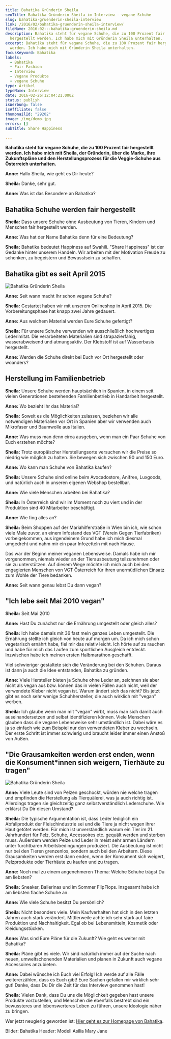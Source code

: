 ```yaml
---
title: Bahatika Gründerin Sheila
seoTitle: Bahatika Gründerin Sheila im Interview - vegane Schuhe
slug: bahatika-gruenderin-sheila-interview
link: /2016/02/bahatika-gruenderin-sheila-interview/
fileName: 2016-02---bahatika-gruenderin-sheila.md
description: Bahatika steht für vegane Schuhe, die zu 100 Prozent fair
  hergestellt werden. Ich habe mich mit Gründerin Sheila unterhalten.
excerpt: Bahatika steht für vegane Schuhe, die zu 100 Prozent fair hergestellt
  werden. Ich habe mich mit Gründerin Sheila unterhalten.
focusKeyword: Bahatika
labels:
  - Bahatika
  - Fair Fashion
  - Interview
  - Vegane Produkte
  - vegane Schuhe
type: Artikel
typeName: Interview
date: 2016-02-26T12:04:21.000Z
status: publish
isWerbung: false
isAffiliate: false
thumbnailId: "29202"
image: /img/demo.jpg
errors: []
subTitle: Share Happiness
  
---
```


**Bahatika steht für vegane Schuhe, die zu 100 Prozent fair hergestellt werden.
Ich habe mich mit Sheila, der Gründerin, über die Marke, ihre Zukunftspläne und
den Herstellungsprozess für die Veggie-Schuhe aus Österreich unterhalten.**

**Anne:** Hallo Sheila, wie geht es Dir heute?

**Sheila:** Danke, sehr gut.

**Anne:** Was ist das Besondere an Bahatika?

## Bahatika Schuhe werden fair hergestellt

**Sheila:** Dass unsere Schuhe ohne Ausbeutung von Tieren, Kindern und Menschen
fair hergestellt werden.

**Anne:** Was hat der Name Bahatika denn für eine Bedeutung?

**Sheila:** Bahatika bedeutet Happiness auf Swahili. "Share Happiness" ist der
Gedanke hinter unserem Handeln. Wir arbeiten mit der Motivation Freude zu
schenken, zu begeistern und Bewusstsein zu schaffen.

## Bahatika gibt es seit April 2015

![Bahatika Gründerin Sheila](http://cardamonchai.com/wp-content/uploads/2020/04/ROCHA_Sand_1_1024x1024@2x-400x267.jpg "Modell Rocha. Bild: Bahatika")

**Anne:** Seit wann macht Ihr schon vegane Schuhe?

**Sheila:** Gestartet haben wir mit unserem Onlineshop in April 2015. Die
Vorbereitungsphase hat knapp zwei Jahre gedauert.

**Anne:** Aus welchem Material werden Eure Schuhe gefertigt?

**Sheila:** Für unsere Schuhe verwenden wir ausschließlich hochwertiges
Lederimitat. Die verarbeiteten Materialien sind strapazierfähig, wasserabweisend
und atmungsaktiv. Der Klebstoff ist auf Wasserbasis hergestellt.

**Anne:** Werden die Schuhe direkt bei Euch vor Ort hergestellt oder woanders?

## Herstellung im Familienbetrieb

**Sheila:** Unsere Schuhe werden hauptsächlich in Spanien, in einem seit vielen
Generationen bestehenden Familienbetrieb in Handarbeit hergestellt.

**Anne:** Wo bezieht Ihr das Material?

**Sheila:** Soweit es die Möglichkeiten zulassen, beziehen wir alle notwendigen
Materialien vor Ort in Spanien aber wir verwenden auch Mikrofaser und Baumwolle
aus Italien.

**Anne:** Was muss man denn circa ausgeben, wenn man ein Paar Schuhe von Euch
erstehen möchte?

**Sheila:** Trotz europäischer Herstellungsorte versuchen wir die Preise so
niedrig wie möglich zu halten. Sie bewegen sich zwischen 90 und 150 Euro.

**Anne:** Wo kann man Schuhe von Bahatika kaufen?

**Sheila:** Unsere Schuhe sind online beim Avocadostore, Anifree, Luxgoods, und
natürlich auch in unseren eigenen Webshop bestellbar.

**Anne:** Wie viele Menschen arbeiten bei Bahatika?

**Sheila:** In Österreich sind wir im Moment noch zu viert und in der Produktion
sind 40 Mitarbeiter beschäftigt.

**Anne:** Wie fing alles an?

**Sheila:** Beim Shoppen auf der Mariahilferstraße in Wien bin ich, wie schon
viele Male zuvor, an einem Infostand des VGT (Verein Gegen Tierfabriken)
vorbeigekommen, aus irgendeinem Grund habe ich mich diesmal umgedreht und nahm
mir ein paar Infozetteln mit nach Hause.

Das war der Beginn meiner veganen Lebensweise. Damals habe ich mir vorgenommen,
niemals wieder an der Tierausbeutung teilzunehmen oder sie zu unterstützen. Auf
diesem Wege möchte ich mich auch bei den engagierten Menschen von VGT Österreich
für ihren unermüdlichen Einsatz zum Wohle der Tiere bedanken.

**Anne:** Seit wann genau lebst Du dann vegan?

## "Ich lebe seit Mai 2010 vegan"

**Sheila:** Seit Mai 2010

**Anne:** Hast Du zunächst nur die Ernährung umgestellt oder gleich alles?

**Sheila:** Ich habe damals mit 36 fast mein ganzes Leben umgestellt. Die
Ernährung stellte ich gleich von heute auf morgen um. Da ich mich schon
vegetarisch ernährt habe, fiel mir das relativ leicht. Ich hörte auf zu rauchen
und habe für mich das Laufen zum sportlichen Ausgleich entdeckt. Inzwischen habe
ich meinen ersten Halbmarathon geschafft.

Viel schwieriger gestaltete sich die Veränderung bei den Schuhen. Daraus ist
dann ja auch die Idee entstanden, Bahatika zu gründen.

**Anne:** Viele Hersteller bieten ja Schuhe ohne Leder an, zeichnen sie aber
nicht als vegan aus bzw. können das in vielen Fällen auch nicht, weil der
verwendete Kleber nicht vegan ist. Warum ändert sich das nicht? Bis jetzt gibt
es noch sehr wenige Schuhhersteller, die auch wirklich mit "vegan" werben.

**Sheila:** Ich glaube wenn man mit "vegan" wirbt, muss man sich damit auch
auseinandersetzen und selbst identifizieren können. Viele Menschen glauben dass
die vegane Lebensweise sehr umständlich ist. Dabei wäre es ja so einfach wie zum
Beispiel nur den verwendeten Kleber zu wechseln. Der erste Schritt ist immer
schwierig und braucht leider immer einen Anstoß von Außen.

## "Die Grausamkeiten werden erst enden, wenn die Konsument\*innen sich weigern, Tierhäute zu tragen"

![Bahatika Gründerin Sheila](http://cardamonchai.com/wp-content/uploads/2020/04/THIBITI_Black_1_1024x1024@2x-400x267.jpg "Modell Thibiti. Foto: Bahatika")

**Anne:** Viele Leute sind von Pelzen geschockt, würden nie welche tragen und
empfinden die Herstellung als Tierquälerei, was ja auch richtig ist. Allerdings
tragen sie gleichzeitig ganz selbstverständlich Lederschuhe. Wie erklärst Du Dir
diesen Umstand?

**Sheila:** Die typische Argumentation ist, dass Leder lediglich ein
Abfallprodukt der Fleischindustrie sei und die Tiere ja nicht wegen ihrer Haut
getötet werden. Für mich ist unverständlich warum ein Tier im 21. Jahrhundert
für Pelz, Schuhe, Accessoires etc. gequält werden und sterben muss. Außerdem
werden Pelze und Leder in meist sehr armen Ländern unter furchtbaren
Arbeitsbedingungen produziert. Die Ausbeutung ist nicht nur bei den Tieren
grenzenlos, sondern auch bei den Arbeitern. Diese Grausamkeiten werden erst dann
enden, wenn der Konsument sich weigert, Pelzprodukte oder Tierhäute zu kaufen
und zu tragen.

**Anne:** Noch mal zu einem angenehmeren Thema: Welche Schuhe trägst Du am
liebsten?

**Sheila:** Sneaker, Ballerinas und im Sommer FlipFlops. Insgesamt habe ich am
liebsten flache Schuhe an.

**Anne:** Wie viele Schuhe besitzt Du persönlich?

**Sheila:** Nicht besonders viele. Mein Kaufverhalten hat sich in den letzten
Jahren auch stark verändert. Mittlerweile achte ich sehr stark auf faire
Produktion und Nachhaltigkeit. Egal ob bei Lebensmitteln, Kosmetik oder
Kleidungsstücken.

**Anne:** Was sind Eure Pläne für die Zukunft? Wie geht es weiter mit Bahatika?

**Sheila:** Pläne gibt es viele. Wir sind natürlich immer auf der Suche nach
neuen, umweltschonenden Materialien und planen in Zukunft auch vegane
Accessoires anzubieten.

**Anne:** Dabei wünsche ich Euch viel Erfolg! Ich werde auf alle Fälle
weitererzählen, dass es Euch gibt! Eure Sachen gefallen mir wirklich sehr gut!
Danke, dass Du Dir die Zeit für das Interview genommen hast!

**Sheila:** Vielen Dank, dass Du uns die Möglichkeit gegeben hast unsere
Produkte vorzustellen, und Menschen die ebenfalls bestrebt sind ein bewussteres
und lebenswerteres Leben zu führen, unsere Ideologie näher zu bringen.

Wer jetzt neugierig geworden ist:
[Hier geht es zur Homepage von Bahatika](https://www.bahatika.com).

Bilder: Bahatika Header: Modell Asilia Mary Jane

  